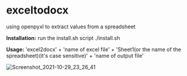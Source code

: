 # exceltodocx
using openpyxl to extract values from a spreadsheet 


**Installation:**
run the install.sh script
./install.sh

**Usage:**
'excel2docx' + 'name of excel file' + 'Sheet1(or the name of the spreadsheet)(it's case sensitive)' + 'name of output file'

![Screenshot_2021-10-29_23_26_41](https://user-images.githubusercontent.com/32548080/139518794-27d79ba5-be90-43fd-b3a2-c2a5b98b5504.png)
